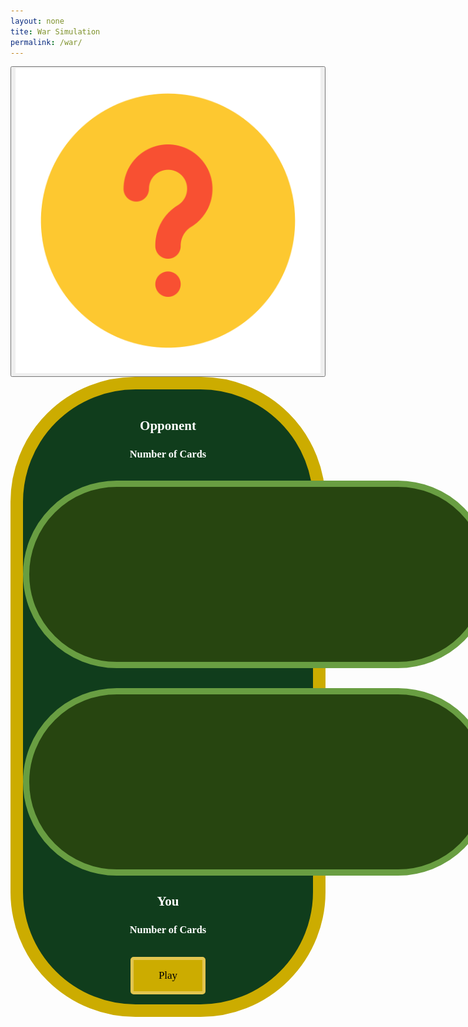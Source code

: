 ```yaml
---
layout: none
tite: War Simulation
permalink: /war/
---
```

<html>
<body>
    <button data-modal-target="#modal"><img src="https://github.com/SRIHITAKOTT1213/DVASS/blob/master/images/question.png"></button>
        <div class="modal" id="modal">
            <div class="modal-header">
                <div class="title">War Instructions</div>
                <button data-close-button class="close-button">&times;</button>
            </div>
            <div class="modal-body">
                <ol>
                    <li><b>Objective:</b> The objective of war is to win all the cards in the deck. </li>
                    <li><b>How to play:</b> Each round, hit the "Draw" button so both you and your opponent reveal the top card from your respective decks simulataneously. The plyaer with the higher-ranking card wins the round and collects both cards, adding them to a win pile. This win pile will be shuffled and recycled into your card deck once that deck runs out. </li>
                    <li><b>WAR:</b> When players place down two cards of the same value, a war happens! Both players place down an additional 2 cards. The last card placed down is compared between the two players, and the player with the higher-ranking card wins all the cards on the table, including those from the war. If there is another war, the process of war is repeated until a winner is determined. </li>
                    <li><b>Card Values:</b> Ace is worth 1, numbered cards (2-10) are worth their face value, face card J is worth 11, face card Q is worth 12, and face card K is worth 13. </li>
                </ol>
            </div>
        </div>
        <div id="overlay"></div>
    <div class="big_ol_cont">
        <br>
        <div style="text-align:center;justify-content:center">
            <h2>Opponent</h2>
            <h3>Number of Cards</h3>
            <div id="opp_num"></div>
            <br>
            <table id="opp_card_table" class="card_table_d">
                <tr id="opp_cards">
                </tr>
            </table>
            <br>
            <br>
            <table id="opp_card_table" class="card_table_p">
                <tr id="you_cards">
                </tr>
            </table>
            <h2>You</h2>
            <h3>Number of Cards</h3>
            <div id="player_num"></div>
        </div>
        <div id="buttons" style="margin:auto;text-align:center;justify-content:center">
            <br>
            <button id="draw_button" class="select_button" style="display:none" onclick="buttonDraw();moveCardUp()">Draw</button>
            <div id="win_text"></div>
            <img src="{{ site.baseurl }}/images/blackjack/facedown_card.png" id="faceDownCard" style="display:none" onclick="moveCardUp()">
            <button id="play_again" class="select_button" style="display:block" onclick="gameStart()">Play</button><button id="finish_game" class="select_button" style="display:none" onclick="record()">Finish and Submit Score</button>
            <input id="username_input" class="db_input" type="text" style="display:none"><button id="submit_button" class="select_button" style="display:none">Submit</button>
        </div>
        <br>
        <div>
    </div>

<style>
    .big_ol_cont {
        justify-content:center;
        margin:auto;
        border:20px solid;
        border-color:#ccac00;
        border-radius:200px;
        background-color: #103d1c;
        color:white;
        font-family:serif;
    }

    .card_table_d {
        width: 750px;
        height: 300px;
        border: 10px solid;
        border-radius: 150px;
        border-color: #699e42;
        background-color: #274510;
        padding:20px;
        justify-content:center;
        text-align:center;
        font-size:16px;
    }

    .card_table_p {
        width: 750px;
        height: 300px;
        border: 10px solid;
        border-radius: 150px;
        border-color: #699e42;
        background-color: #274510;
        padding:20px;
        justify-content:center;
        text-align:center;
        font-size:16px;
    }

    .select_table {
        margin:auto;
        text-align:center;
        justify-content:center;
        padding:5px;
        font-family:serif;
    }

    .db_input {
        justify-content:center;
        margin:auto;
        border: 5px solid;
        border-radius: 10px;
        background-color:white;
    }

    .select_button {
        margin:auto;
        text-align:center;
        justify-content:center;
        border: 5px solid;
        border-radius:5px;
        border-color:#E2C550;
        width:120px;
        height:60px;
        background-color:#ccac00;
        font-size:17px;
        font-family:serif;
    }

    .modal {
        position: fixed;
        top: 50%;
        left: 50%;
        transform: translate(-50%, -50%) scale(0);
        transition: 200ms ease-in-out;
        border: 1px solid black;
        border-radius: 10px;
        z-index: 10;
        background-color: white;
        width: 500px;
        max-width: 80%;
    }

    .modal.active {
        transform: translate(-50%, -50%) scale(1);
    }

    .modal-header {
        padding: 10px 15px;
        display: flex;
        justify-content: space-between;
        align-items: center;
        border-bottom: 1px solid black;
    }

    ..modal-header .title {
        font-size: 1.25rem;
        font-weight: bold;
        color: black;
        text-align: center;
    }

    .modal-header .close-button {
        cursor: pointer;
        border: none;
        outline: none;
        background: none;
        font-size: 1.25rem;
        font-weight: bold;
    }

    .modal-body {
        padding: 10px 15px;
    }

    #overlay {
        position: fixed;
        opacity: 0;
        top: 0;
        left: 0;
        right: 0;
        bottom: 0;
        background-color: rgba(0, 0, 0, ,5);
        transition: 200ms ease-in-out;
        pointer-events: none;
    }

    #overlay.active {
        pointer-events: all;
        opacity: 1;
    }

    #faceDownCard {
        position: relative;
        width: 100;
        height: 150;
        transition: transform 0.3s ease;
    }
/*
    .moveUp {
        transform: translate(50px, 50px);
    }
*/
    table { margin: auto }
</style>

<script>
    const oppRow = document.getElementById("opp_cards");
    const playerRow = document.getElementById("you_cards");
    const stayButton = document.getElementById("stay_button");
    const playButton = document.getElementById("play_again");
    const finishButton = document.getElementById("finish_game");
    const usernameInput = document.getElementById("username_input");
    const playerNum = document.getElementById("player_num");
    const oppNum = document.getElementById("opp_num");
    const submitButton = document.getElementById("submit_button");
    const winText = document.getElementById("win_text");

    const openModalButtons = document.querySelectorAll('[data-modal-target]')
    const closeModalButtons = document.querySelectorAll('[data-close-button]')
    const overlay = document.getElementById('overlay')

    openModalButtons.forEach(button => {
        button.addEventListener('click', () => {
            const modal = document.querySelector(button.dataset.modalTarget)
            openModal(modal)
        })
    })

    overlay.addEventListener('click', () => {
        const modals = document.querySelectorAll('.modal.active')
        modals.forEach(modal => {
            closeModal(modal)
        })
    })

    closeModalButtons.forEach(button => {
        button.addEventListener('click', () => {
            const modal = button.closest('.modal')
            closeModal(modal)
        })
    })

    function openModal(modal) {
        if (modal == null) return
        modal.classList.add('active')
        overlay.classList.add('active')
    }

    function closeModal(modal) {
        if (modal == null) return
        modal.classList.remove('active')
        overlay.classList.remove('active')
    }

    function moveCardUp() {
        var facedown = document.getElementById("faceDownCard");
        facedown.style.transform = "translate(50%, -30%)";

        setTimeout(function() {
            facedown.style.display = "none";
        }, 250);

        // facedown.classList.add("moveUp");
    }

    // card class
    class Card {
        constructor(suit, val) {
            this.suit = suit;
            this.value = val;
            if (val == 1) {
                this.kind = "Ace";
            } else if (val == 11) {
                this.kind = "Jack";
            } else if (val == 12) {
                this.kind = "Queen";
            } else if (val == 13) {
                this.kind = "King";
            } else {
                this.kind = String(val);
            }
        };
        cshow() {
            return this.kind + " of " + this.suit;
        };
    };

    // card test
    var tcard = new Card("Spades", 3);
    console.log(tcard.cshow());

    // deck class
    class Deck {
        constructor() {
            this.cards = [];
            this.build()
        }
        build() {
            const suits = ["Spades", "Hearts", "Diamonds", "Clubs"];
            for (let s in suits) {
                for (let v = 1; v < 14; v++) {
                    this.cards.push(new Card(suits[s], v));
                }
            }
        };
        shuffle() {
            for (var i = this.cards.length - 1; i > 0; i--) {
                var j = Math.floor(Math.random() * (i + 1));
                var temp = this.cards[i];
                this.cards[i] = this.cards[j];
                this.cards[j] = temp;
            }
        }
        draw() {
            return this.cards.pop();
        }
    };

    var playerList = [];         
    var oppList = [];
    var playerWinPile = [];
    var oppWinPile = [];
    var playercard_num = 0;
    var oppcard_num = 0;
    var deck = "placeholder";

    function updateCardCount() {
        playercard_num = playerList.length + playerWinPile.length;
        oppcard_num = oppList.length + oppWinPile.length;
    }

    function gameStart() {
        oppRow.innerHTML = "";
        playerRow.innerHTML = "";
        player_num.innerHTML = playercard_num;
        opp_num.innerHTML = oppcard_num;

        // create and shuffle new deck
        deck = new Deck();
        deck.shuffle();

        // deal card to you and opp
        for (let i = 0; i < 26; i++) {
            playerList.push(deck.draw());
            oppList.push(deck.draw());
        }

        updateCardCount();
        
        player_num.innerHTML = playercard_num;
        opp_num.innerHTML = oppcard_num;

        // show draw button and hide play button 
        document.getElementById("draw_button").style.display = "block";
        document.getElementById("faceDownCard").style.display = "block";
        playButton.style.display = "none";
    }

    function givePlayerCard(card) {
        const newCard = document.createElement("td");
        const newCardImage = document.createElement("img");
        newCardImage.src = "{{ site.baseurl }}/images/blackjack/" + card.kind + card.suit + ".png";
        newCardImage.width = "100";
        newCardImage.height = "150";
        console.log(newCardImage.src); 
        newCard.appendChild(newCardImage);
        playerRow.appendChild(newCard);

        // animation trigger
        setTimeout(function() {
            newCardImage.classList.add("move-up");
        }, 100);
    };

    function giveOppCard(card) {
        if (card != "face_down") {
            const newCard = document.createElement("td");
            const newCardImage = document.createElement("img");
            newCardImage.src = "{{ site.baseurl }}/images/blackjack/" + card.kind + card.suit + ".png";
            newCardImage.width = "100";
            newCardImage.height = "150"; 
            newCard.appendChild(newCardImage);
            oppRow.appendChild(newCard);

            // animation trigger
            setTimeout(function() {
                newCardImage.classList.add("move-down");
            }, 100);
        } else {
            const newCard = document.createElement("td");
            const newCardImage = document.createElement("img");
            newCardImage.src = "{{ site.baseurl }}/images/blackjack/facedown_card.png";
            newCardImage.width = "100";
            newCardImage.height = "150";
            newCard.appendChild(newCardImage);
            //newCard.innerHTML = "Face-Down Card";
            newCard.id = "facedown_card";
            oppRow.appendChild(newCard);
        }
    };

    function disShuffle(pile) {
        for (var i = pile.length - 1; i > 0; i--) {
            var j = Math.floor(Math.random() * (i + 1));
            var temp = pile[i];
            pile[i] = pile[j];
            pile[j] = temp;
        };
        return pile;
    };

    var inWar = false;
    var onTable = [];

    function buttonDraw() {
        if (playerList.length == 0){
            playerList = disShuffle(playerWinPile);
            playerWinPile = [];
        } else if (oppList.length==0){
            oppList = disShuffle(oppWinPile);
            oppWinPile = [];
        }
        if (!(inWar)) {
            oppRow.innerHTML = "";
            playerRow.innerHTML = "";

            // draw card from deck for you and opp
            var playerCard = playerList.pop();
            var oppCard = oppList.pop();
            onTable.push(playerCard)
            onTable.push(oppCard)

            // display drawn card
            
            givePlayerCard(playerCard);
            giveOppCard(oppCard);

            // Compare the values of the drawn cards
            if (playerCard.value > oppCard.value) {
                winText.innerHTML = "You won! You take the cards on the table."
                for (card of onTable) {
                    playerWinPile.push(card);
                }
                onTable = [];
            } else if (playerCard.value < oppCard.value) {
                winText.innerHTML = "The opponent won, so they take the cards on the table."
                for (card of onTable) {
                    oppWinPile.push(card);
                }
                onTable = [];
            } else {
                // WAR LATER
                inWar = true;
                winText.innerHTML = "WAR! Put down 2 cards.";
            }
        } else {
            for (let i = 0; i < 2; i++) {
                var randwarPlayerCard = playerList.pop();
                var randwarOppCard = oppList.pop();
                onTable.push(randwarPlayerCard);
                onTable.push(randwarOppCard);
                givePlayerCard(randwarPlayerCard);
                giveOppCard(randwarOppCard);
                if (i == 1) {
                    var warPlayerCard = randwarPlayerCard;
                    var warOppCard = randwarOppCard;
                }
            } if (warPlayerCard.value > warOppCard.value) {
                winText.innerHTML = "You won the war! You take the cards on the table.";
                for (card of onTable) {
                    playerWinPile.push(card);
                }
                onTable = [];
                inWar = false;
            } else if (warPlayerCard.value < warOppCard.value) {
                winText.innerHTML = "Opponent won the war! They take the cards on the table.";
                for (card of onTable) {
                    oppWinPile.push(card);
                }
                onTable = [];
                inWar = false;
            } else {
                winText.innerHTML = "Another WAR! Put down 2 more cards.";
            }
        }

        updateCardCount();
        player_num.innerHTML = playercard_num;
        opp_num.innerHTML = oppcard_num;

        // Check if the deck is empty
        if (playerList.length + playerWinPile.length == 0 || oppList.length + oppWinPile.length == 0) {
            // Hide the "Draw" button and show the "Finish and Submit Score" button
            document.getElementById("draw_button").style.display = "none";
            finishButton.style.display = "block";
            usernameInput.style.display = "block";
            submitButton.style.display = "block";
        }
    }

    function record() {
        // Get the username input
        const username = usernameInput.value;

        // Here, you can implement the logic to record the score or perform any other actions
        // For simplicity, let's just log the username and the number of cards remaining in the deck
        console.log("Username: " + username);
        console.log("Number of Cards Remaining: " + deck.cards.length);
    }
</script>